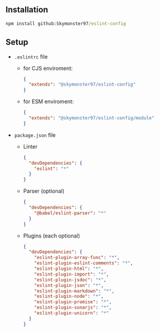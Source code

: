 <!-- markdownlint-disable MD041 -->
## Installation

```cmd
npm install github:Skymonster97/eslint-config
```

## Setup

- `.eslintrc` file

  - for CJS enviroment:

    ```json
    {
      "extends": "@skymonster97/eslint-config"
    }
    ```

  - for ESM enviroment:

    ```json
    {
      "extends": "@skymonster97/eslint-config/module"
    }
    ```

- `package.json` file

  - Linter

    ```json
    {
      "devDependencies": {
        "eslint": "*"
      }
    }
    ```

  - Parser (optional)

    ```json
    {
      "devDependencies": {
        "@babel/eslint-parser": "*"
      }
    }
    ```

  - Plugins (each optional)

      ```json
      {
        "devDependencies": {
          "eslint-plugin-array-func": "*",
          "eslint-plugin-eslint-comments": "*",
          "eslint-plugin-html": "*",
          "eslint-plugin-import": "*",
          "eslint-plugin-jsdoc": "*",
          "eslint-plugin-json": "*",
          "eslint-plugin-markdown": "*",
          "eslint-plugin-node": "*",
          "eslint-plugin-promise": "*",
          "eslint-plugin-sonarjs": "*",
          "eslint-plugin-unicorn": "*"
        }
      }
      ```
